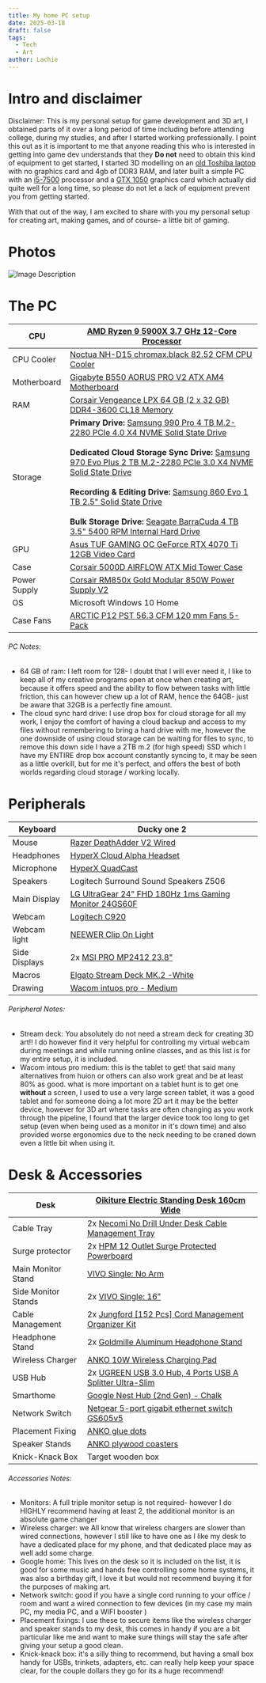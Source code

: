 ```yaml
---
title: My home PC setup
date: 2025-03-18
draft: false
tags:
  - Tech
  - Art
author: Lachie
---
```

# Intro and disclaimer
Disclaimer: This is my personal setup for game development and 3D art, I obtained parts of it over a long period of time including before attending college, during my studies, and after I started working professionally. I point this out as it is important to me that anyone reading this who is interested in getting into game dev understands that they **Do not** need to obtain this kind of equipment to get started, I started 3D modelling on an [old Toshiba laptop](https://browser.geekbench.com/v4/cpu/compare/179172?baseline=179172) with no graphics card and 4gb of DDR3 RAM, and later built a simple PC with an [i5-7500](https://pcpartpicker.com/product/QbGj4D/intel-core-i5-7500-34ghz-quad-core-processor-bx80677i57500) processor and a [GTX 1050](https://www.mwave.com.au/archive/asus-geforce-gtx-1050-phoenix-2gb-video-card-ac08304) graphics card which actually did quite well for a long time, so please do not let a lack of equipment prevent you from getting started.

With that out of the way, I am excited to share with you my personal setup for creating art, making games, and of course- a little bit of gaming.
# Photos
![Image Description](/LachiesLibrary/images/My%20home%20PC%20setup-20250318174700217.png)
# The PC

| CPU          | [AMD Ryzen 9 5900X 3.7 GHz 12-Core Processor](https://www.pccasegear.com/products/52255/amd-ryzen-9-5900x-processor)                                                                                                                                                                                                                                                                                                                                                                                                                                                                                                                                                                                                           |
| ------------ | ------------------------------------------------------------------------------------------------------------------------------------------------------------------------------------------------------------------------------------------------------------------------------------------------------------------------------------------------------------------------------------------------------------------------------------------------------------------------------------------------------------------------------------------------------------------------------------------------------------------------------------------------------------------------------------------------------------------------------ |
| CPU Cooler   | [Noctua NH-D15 chromax.black 82.52 CFM CPU Cooler](https://www.pccasegear.com/products/48141/noctua-nh-d15-chromax-cpu-cooler-black)                                                                                                                                                                                                                                                                                                                                                                                                                                                                                                                                                                                           |
| Motherboard  | [Gigabyte B550 AORUS PRO V2 ATX AM4 Motherboard](https://www.pccasegear.com/products/53009/gigabyte-b550-aorus-elite-v2-motherboard)                                                                                                                                                                                                                                                                                                                                                                                                                                                                                                                                                                                           |
| RAM          | [Corsair Vengeance LPX 64 GB (2 x 32 GB) DDR4-3600 CL18 Memory](https://www.mwave.com.au/product/corsair-vengeance-lpx-64gb-2x-32gb-ddr4-3200mhz-desktop-memory-black-ac33992?gad_source=1&gclid=CjwKCAjwnv-vBhBdEiwABCYQA-mUZWYJNeNl2HbrFc6zs8LbO1BlbfSJkbjE6n8X65VBPjePUhqg_hoC2QUQAvD_BwE)                                                                                                                                                                                                                                                                                                                                                                                                                                  |
| Storage      | **Primary Drive:** [Samsung 990 Pro 4 TB M.2-2280 PCIe 4.0 X4 NVME Solid State Drive](https://www.pccasegear.com/products/63766/samsung-990-pro-m-2-nvme-ssd-4tb)<br><br>**Dedicated Cloud Storage Sync Drive:** [Samsung 970 Evo Plus 2 TB M.2-2280 PCIe 3.0 X4 NVME Solid State Drive](https://www.pccasegear.com/products/45316/samsung-970-evo-plus-nvme-ssd-2tb)<br><br>**Recording & Editing Drive:** [Samsung 860 Evo 1 TB 2.5" Solid State Drive](https://www.amazon.com.au/Samsung-Inch-Internal-MZ-76E1T0B-AM/dp/B078DPCY3T)<br><br>**Bulk Storage Drive:** [Seagate BarraCuda 4 TB 3.5" 5400 RPM Internal Hard Drive](https://www.pccasegear.com/products/39438/seagate-barracuda-4tb-st4000dm004-3-5in-hard-drive) |
| GPU          | [Asus TUF GAMING OC GeForce RTX 4070 Ti 12GB Video Card](https://www.scorptec.com.au/product/graphics-cards/nvidia/103407-tuf-rtx4070-o12g-gaming?gad_source=1&gclid=CjwKCAjwnv-vBhBdEiwABCYQA1RUbo3FHqUrMfdPYSU5D6unygPQuMxBdAHleNIE9nWscodCF9zuGhoCXBsQAvD_BwE)                                                                                                                                                                                                                                                                                                                                                                                                                                                              |
| Case         | [Corsair 5000D AIRFLOW ATX Mid Tower Case](https://www.pccasegear.com/products/52938/corsair-5000d-airflow-tempered-glass-mid-tower-case-white)                                                                                                                                                                                                                                                                                                                                                                                                                                                                                                                                                                                |
| Power Supply | [Corsair RM850x Gold Modular 850W Power Supply V2](https://www.pccasegear.com/products/55110/corsair-rm850x-gold-modular-850w-power-supply-v2)                                                                                                                                                                                                                                                                                                                                                                                                                                                                                                                                                                                 |
| OS           | Microsoft Windows 10 Home                                                                                                                                                                                                                                                                                                                                                                                                                                                                                                                                                                                                                                                                                                      |
| Case Fans    | [ARCTIC P12 PST 56.3 CFM 120 mm Fans 5-Pack](https://www.pccasegear.com/products/54753/arctic-p12-pwm-pst-120mm-pressure-optimised-fan-5-pack)                                                                                                                                                                                                                                                                                                                                                                                                                                                                                                                                                                                 |
###### PC Notes:
- 64 GB of ram: I left room for 128- I doubt that I will ever need it, I like to keep all of my creative programs open at once when creating art, because it offers speed and the ability to flow between tasks with little friction, this can however chew up a lot of RAM, hence the 64GB- just be aware that 32GB is a perfectly fine amount.
- The cloud sync hard drive: I use drop box for cloud storage for all my work, I enjoy the comfort of having a cloud backup and access to my files without remembering to bring a hard drive with me, however the one downside of using cloud storage can be waiting for files to sync, to remove this down side I have a 2TB m.2 (for high speed) SSD which I have my ENTIRE drop box account constantly syncing to, it may be seen as a little overkill, but for me it's perfect, and offers the best of both worlds regarding cloud storage / working locally.
# Peripherals

| Keyboard      | Ducky one 2                                                                                                                                                                                                                                                                                                                                                                                                                                                                                     |
| ------------- | ----------------------------------------------------------------------------------------------------------------------------------------------------------------------------------------------------------------------------------------------------------------------------------------------------------------------------------------------------------------------------------------------------------------------------------------------------------------------------------------------- |
| Mouse         | [Razer DeathAdder V2 Wired](https://www.pccasegear.com/products/51945/razer-deathadder-v2-pro-wireless-gaming-mouse)                                                                                                                                                                                                                                                                                                                                                                            |
| Headphones    | [HyperX Cloud Alpha Headset](https://www.jbhifi.com.au/products/hyperx-cloud-alpha-gaming-headset)                                                                                                                                                                                                                                                                                                                                                                                              |
| Microphone    | [HyperX QuadCast](https://www.mwave.com.au/product/hyperx-quadcast-usb-condenser-microphone-ac50752?gad_source=1&gclid=CjwKCAjwnv-vBhBdEiwABCYQA_lP8jmUpiPjjnI3zUR_RY5t9iN8_v5ZgdJxZMCyilFjqxOfO6FWsRoCwpUQAvD_BwE)                                                                                                                                                                                                                                                                             |
| Speakers      | Logitech Surround Sound Speakers Z506                                                                                                                                                                                                                                                                                                                                                                                                                                                           |
| Main Display  | [LG UltraGear 24" FHD 180Hz 1ms Gaming Monitor 24GS60F](https://www.officeworks.com.au/shop/officeworks/p/lg-ultragear-24-fhd-180hz-1ms-gaming-monitor-24gs60f-lg24gs60f?region_id=GTYP2H&cm_mmc=Google%3ASEM%3AAlways_on%3ARP%7CTechnology%7CGaming+Consoles%7CGeneral%7C%7C%7C%7CSH%7CPMAX%7C&s_kwcid=AL%2112073%213%21%21%21%21x%21%21&gad_source=1&gclid=CjwKCAiA6aW6BhBqEiwA6KzDczDMWj_IhXdw3sWPi_o_dOWDC19YyCWBVD-cVN-DdxwBl1rBLzjqIhoCNQsQAvD_BwE&gclsrc=aw.ds&regionIdSet=true#reviews) |
| Webcam        | [Logitech C920](https://www.logitech.com/en-au/shop/p/c920-pro-hd-webcam.960-000770)                                                                                                                                                                                                                                                                                                                                                                                                            |
| Webcam light  | [NEEWER Clip On Light](https://www.amazon.com.au/dp/B09NZZVMKD?ref_=ppx_hzsearch_conn_dt_b_fed_asin_title_6)                                                                                                                                                                                                                                                                                                                                                                                    |
| Side Displays | 2x [MSI PRO MP2412 23.8"](https://www.scorptec.com.au/product/monitors/23-26-inch/106199-pro-mp2412?gad_source=1&gclid=CjwKCAjwnei0BhB-EiwAA2xuBslnRpEG9g1X9egpjLVxqkF12-DquX2hFAzNb7jsssvYkC9V4GhwexoCxEEQAvD_BwE)                                                                                                                                                                                                                                                                             |
| Macros        | [Elgato Stream Deck MK.2 -White](https://www.mwave.com.au/product/elgato-stream-deck-mk2-white-ac56559?gad_source=1&gclid=CjwKCAjwnv-vBhBdEiwABCYQA7xtI-Wyec1_0D9iph5JqUHFYv-36938DHsUORUNYw8c20mjewtP6RoCbjsQAvD_BwE)                                                                                                                                                                                                                                                                          |
| Drawing       | [Wacom intuos pro - Medium](https://estore.wacom.com/en-au/catalog/category/view/s/tablets/id/45/?gad_source=1&gclid=CjwKCAjwnei0BhB-EiwAA2xuBpvEwiHRfMVmiIVQxv8nFci50ONvJ8tZjslC4BSf9IMaaWbqEPtIthoC69AQAvD_BwE)                                                                                                                                                                                                                                                                               |
###### Peripheral Notes:
- Stream deck: You absolutely do not need a stream deck for creating 3D art!! I do however find it very helpful for controlling my virtual webcam during meetings and while running online classes, and as this list is for my entire setup, it is included.
- Wacom intous pro medium: this is the tablet to get! that said many alternatives from huion or others can also work great and be at least 80% as good. what is more important on a tablet hunt is to get one **without** a screen, I used to use a very large screen tablet, it was a good tablet and for someone doing a lot more 2D art it may be the better device, however for 3D art where tasks are often changing as you work through the pipeline, I found that the larger device took too long to get setup (even when being used as a monitor in it's down time) and also provided worse ergonomics due to the neck needing to be craned down even a little bit when using it.
# Desk & Accessories

| Desk                | [Oikiture Electric Standing Desk 160cm Wide](https://www.amazon.com.au/Oikiture-Electirc-Standing-Computer-Adjustable/dp/B0CNCDNT9R?th=1)                                                                                                                         |
| ------------------- | ----------------------------------------------------------------------------------------------------------------------------------------------------------------------------------------------------------------------------------------------------------------- |
| Cable Tray          | 2x [Necomi No Drill Under Desk Cable Management Tray](https://www.amazon.com.au/dp/B0C7BR1DXN?psc=1&ref=ppx_yo2ov_dt_b_product_details)                                                                                                                           |
| Surge protector     | 2x [HPM 12 Outlet Surge Protected Powerboard](https://www.amazon.com.au/dp/B09H33GQPK?psc=1&ref=ppx_yo2ov_dt_b_product_details)                                                                                                                                   |
| Main Monitor Stand  | [VIVO Single: No Arm](https://www.amazon.com.au/dp/B01CUU2VKY?psc=1&ref=ppx_yo2ov_dt_b_product_details)                                                                                                                                                           |
| Side Monitor Stands | 2x [VIVO Single: 16”](https://www.amazon.com.au/dp/B0CCJZFSHK?psc=1&ref=ppx_yo2ov_dt_b_product_details)                                                                                                                                                           |
| Cable Management    | 2x [Jungford [152 Pcs] Cord Management Organizer Kit](https://www.amazon.com.au/dp/B09D9VMZXD?psc=1&ref=ppx_yo2ov_dt_b_product_details)                                                                                                                           |
| Headphone Stand     | 2x [Goldmille Aluminum Headphone Stand](https://www.amazon.com.au/dp/B08P48NKJ4?psc=1&ref=ppx_yo2ov_dt_b_product_details)                                                                                                                                         |
| Wireless Charger    | [ANKO 10W Wireless Charging Pad](https://www.kmart.com.au/product/10w-wireless-charging-pad-43242405/?sku=43242405&region_id=200001&&gad_source=1&gclid=CjwKCAjwnv-vBhBdEiwABCYQA50e_hlqnqRAmBogbZN-amPxqOO13XUT_7ZA7qKJykerxjtrYcwXhRoCnRYQAvD_BwE&gclsrc=aw.ds) |
| USB Hub             | 2x [UGREEN USB 3.0 Hub, 4 Ports USB A Splitter Ultra-Slim](https://www.amazon.com.au/dp/B0CD1BHXPZ?psc=1&ref=ppx_yo2ov_dt_b_product_details)                                                                                                                      |
| Smarthome           | [Google Nest Hub (2nd Gen) - Chalk](https://www.officeworks.com.au/shop/officeworks/p/google-nest-hub-2nd-gen-smart-display-chalk-syghhub2w)                                                                                                                      |
| Network Switch      | [Netgear 5-port gigabit ethernet switch GS605v5](https://www.netgear.com/au/business/wired/switches/unmanaged/gs605v5/)                                                                                                                                           |
| Placement Fixing    | [ANKO glue dots](https://www.kmart.com.au/product/60-piece-glue-dots-small-42903307/)                                                                                                                                                                             |
| Speaker Stands      | [ANKO plywood coasters](https://www.kmart.com.au/product/16-pack-plywood-coasters-43286331/)                                                                                                                                                                      |
| Knick-Knack Box     | Target wooden box                                                                                                                                                                                                                                                 |
###### Accessories Notes:
- Monitors: A full triple monitor setup is not required- however I do HIGHLY recommend having at least 2, the additional monitor is an absolute game changer
- Wireless charger: we All know that wireless chargers are slower than wired connections, however I still like to have one as I like my desk to have a dedicated place for my phone, and that dedicated place may as well add some charge.
- Google home: This lives on the desk so it is included on the list, it is good for some music and hands free controlling some home systems, it was also a birthday gift, I love it but would not recommend buying it for the purposes of making art.
- Network switch: good if you have a single cord running to your office / room and want a wired connection to few devices (in my case my main PC, my media PC, and a WIFI booster )
- Placement fixings: I use these to secure items like the wireless charger and speaker stands to my desk, this comes in handy if you are a bit particular like me and want to make sure things will stay the safe after giving your setup a good clean.
- Knick-knack box: it's a silly thing to recommend, but having a small box handy for USBs, trinkets, adapters, etc. can really help keep your space clear, for the couple dollars they go for its a huge recommend!

